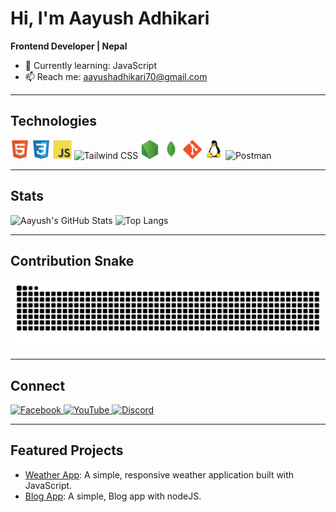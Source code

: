 # Hi, I'm Aayush Adhikari

**Frontend Developer | Nepal**

- 🌱 Currently learning: JavaScript  
- 📫 Reach me: [aayushadhikari70@gmail.com](mailto:aayushadhikari70@gmail.com)

----

## Technologies

<span>
  <img src="https://raw.githubusercontent.com/devicons/devicon/master/icons/html5/html5-original.svg" alt="HTML5" width="30" />
  <img src="https://raw.githubusercontent.com/devicons/devicon/master/icons/css3/css3-original.svg" alt="CSS3" width="30" />
  <img src="https://raw.githubusercontent.com/devicons/devicon/master/icons/javascript/javascript-original.svg" alt="JavaScript" width="30" />
  <img src="https://www.vectorlogo.zone/logos/tailwindcss/tailwindcss-icon.svg" alt="Tailwind CSS" width="30" />
  <img src="https://raw.githubusercontent.com/devicons/devicon/master/icons/nodejs/nodejs-original.svg" alt="Node.js" width="30" />
  <img src="https://raw.githubusercontent.com/devicons/devicon/master/icons/mongodb/mongodb-original.svg" alt="MongoDB" width="30" />
  <img src="https://raw.githubusercontent.com/devicons/devicon/master/icons/git/git-original.svg" alt="Git" width="30" />
  <img src="https://raw.githubusercontent.com/devicons/devicon/master/icons/linux/linux-original.svg" alt="Linux" width="30" />
  <img src="https://www.vectorlogo.zone/logos/getpostman/getpostman-icon.svg" alt="Postman" width="30" />
</span>

---

## Stats

![Aayush's GitHub Stats](https://github-readme-stats.vercel.app/api?username=aayush3003265&show_icons=true&hide_title=true&hide_border=true&theme=default)
![Top Langs](https://github-readme-stats.vercel.app/api/top-langs/?username=aayush3003265&layout=compact&hide_border=true&theme=default)

---

## Contribution Snake

<picture>
  <source media="(prefers-color-scheme: dark)" srcset="https://raw.githubusercontent.com/Aayush3003265/Aayush3003265/output/github-contribution-grid-snake-dark.svg" />
  <source media="(prefers-color-scheme: light)" srcset="https://raw.githubusercontent.com/Aayush3003265/Aayush3003265/output/github-contribution-grid-snake.svg" />
  <img alt="github contribution grid snake animation" src="https://raw.githubusercontent.com/Aayush3003265/Aayush3003265/output/github-contribution-grid-snake.svg" />
</picture>

---

## Connect

<a href="https://www.facebook.com/Rajkumaradhik/" target="_blank">
  <img src="https://raw.githubusercontent.com/rahuldkjain/github-profile-readme-generator/master/src/images/icons/Social/facebook.svg" alt="Facebook" width="30" />
</a>
<a href="https://www.youtube.com/@Aayushyt22987" target="_blank">
  <img src="https://raw.githubusercontent.com/rahuldkjain/github-profile-readme-generator/master/src/images/icons/Social/youtube.svg" alt="YouTube" width="30" />
</a>
<a href="https://discord.com/invite/r2UYTH3KVF" target="_blank">
  <img src="https://raw.githubusercontent.com/rahuldkjain/github-profile-readme-generator/master/src/images/icons/Social/discord.svg" alt="Discord" width="30" />
</a>
<!-- <a href="mailto:aayushadhikari70@gmail.com" target="_blank">
  <img src="https://raw.githubusercontent.com/gauravghongde/social-icons/master/SVG/Black/Email.svg" alt="Email" width="30" />
</a> -->
<!-- <a href="https://linkedin.com/in/Yaayush-adhikari-11ba22236" target="_blank">
  <img src="https://raw.githubusercontent.com/gauravghongde/social-icons/master/SVG/Black/Linkedin.svg" alt="LinkedIn" width="30" />
</a> -->

---

## Featured Projects

- [Weather App](https://github.com/Aayush3003265/hamro-netflix): A simple, responsive weather application built with JavaScript.
- [Blog App](https://github.com/Aayush3003265/blog-ejs): A simple, Blog app with nodeJS.

